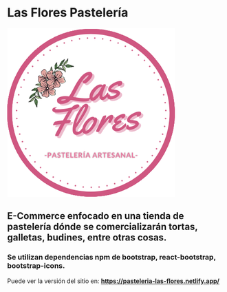 # Las Flores Pastelería

![logo](/las-flores-pasteleria/imgs/logo.png)

## E-Commerce enfocado en una tienda de pastelería dónde se comercializarán tortas, galletas, budines, entre otras cosas.

### Se utilizan dependencias npm de bootstrap, react-bootstrap, bootstrap-icons.

Puede ver la versión del sitio en: **https://pasteleria-las-flores.netlify.app/**
